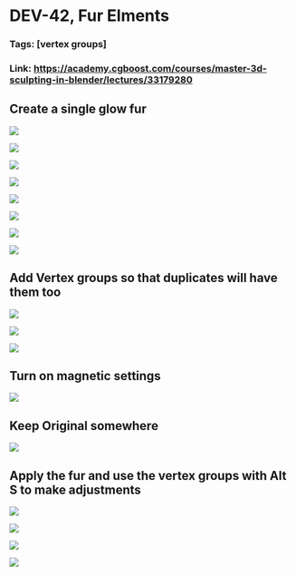 # DEV-42, Fur Elments
### Tags: [vertex groups]
### Link: <https://academy.cgboost.com/courses/master-3d-sculpting-in-blender/lectures/33179280>

## Create a single glow fur

![](../images/DEV-42/DEV-42-A1.png)

![](../images/DEV-42/DEV-42-A2.png)

![](../images/DEV-42/DEV-42-A3.png)

![](../images/DEV-42/DEV-42-A4.png)

![](../images/DEV-42/DEV-42-A5.png)

![](../images/DEV-42/DEV-42-A6.png)

![](../images/DEV-42/DEV-42-A7.png)

![](../images/DEV-42/DEV-42-A8.png)

## Add Vertex groups so that duplicates will have them too

![](../images/DEV-42/DEV-42-B1.png)

![](../images/DEV-42/DEV-42-B2.png)

![](../images/DEV-42/DEV-42-B3.png)

## Turn on magnetic settings

![](../images/DEV-42/DEV-42-C1.png)

## Keep Original somewhere

![](../images/DEV-42/DEV-42-D1.png)

## Apply the fur and use the vertex groups with Alt S to make adjustments

![](../images/DEV-42/DEV-42-E1.png)

![](../images/DEV-42/DEV-42-E2.png)

![](../images/DEV-42/DEV-42-E3.png)

![](../images/DEV-42/DEV-42-E4.png)